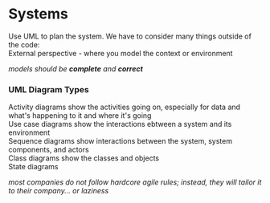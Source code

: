 # Systems
Use UML to plan the system. We have to consider many things outside of the code:  
External perspective - where you model the context or environment  

*models should be **complete** and **correct***

### UML Diagram Types
Activity diagrams show the activities going on, especially for data and what's happening to it and where it's going  
Use case diagrams show the interactions ebtween a system and its environment  
Sequence diagrams show interactions between the system, system components, and actors  
Class diagrams show the classes and objects  
State diagrams  

*most companies do not follow hardcore agile rules; instead, they will tailor it to their company... or laziness*
